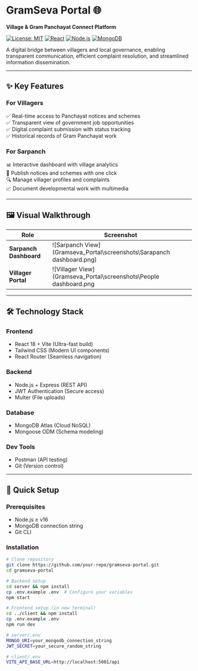 # GramSeva Portal 🌐  
**Village & Gram Panchayat Connect Platform**  

[![License: MIT](https://img.shields.io/badge/License-MIT-green.svg)](https://opensource.org/licenses/MIT) 
[![React](https://img.shields.io/badge/React-18.2-blue)](https://react.dev/) 
[![Node.js](https://img.shields.io/badge/Node.js-20+-brightgreen)](https://nodejs.org/) 
[![MongoDB](https://img.shields.io/badge/MongoDB-7.0-success)](https://www.mongodb.com/)  

A digital bridge between villagers and local governance, enabling transparent communication, efficient complaint resolution, and streamlined information dissemination.

---

## ✨ Key Features  

### **For Villagers**  
✅ Real-time access to Panchayat notices and schemes  
✅ Transparent view of government job opportunities  
✅ Digital complaint submission with status tracking  
✅ Historical records of Gram Panchayat work  

### **For Sarpanch**  
📊 Interactive dashboard with village analytics  
📢 Publish notices and schemes with one click  
🔍 Manage villager profiles and complaints  
📈 Document developmental work with multimedia  

---

## 🖼️ Visual Walkthrough  

| Role | Screenshot |  
|------|-----------|  
| **Sarpanch Dashboard** | ![Sarpanch View](Gramseva_Portal\screenshots\Sarapanch dashboard.png) |  
| **Villager Portal** | ![Villager View](Gramseva_Portal\screenshots\People dashboard.png |  


---

## 🛠️ Technology Stack  

### **Frontend**  
- React 18 + Vite (Ultra-fast build)  
- Tailwind CSS (Modern UI components)  
- React Router (Seamless navigation)  

### **Backend**  
- Node.js + Express (REST API)  
- JWT Authentication (Secure access)  
- Multer (File uploads)  

### **Database**  
- MongoDB Atlas (Cloud NoSQL)  
- Mongoose ODM (Schema modeling)  

### **Dev Tools**  
- Postman (API testing)  
- Git (Version control)  

---

## 🚀 Quick Setup  

### **Prerequisites**  
- Node.js ≥ v16  
- MongoDB connection string  
- Git CLI  

### **Installation**  
```bash
# Clone repository
git clone https://github.com/your-repo/gramseva-portal.git
cd gramseva-portal

# Backend setup
cd server && npm install
cp .env.example .env  # Configure your variables
npm start

# Frontend setup (in new terminal)
cd ../client && npm install
cp .env.example .env
npm run dev

# server/.env
MONGO_URI=your_mongodb_connection_string
JWT_SECRET=your_secure_random_string

# client/.env
VITE_API_BASE_URL=http://localhost:5001/api

